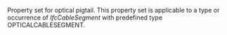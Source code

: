 Property set for optical pigtail. This property set is applicable to a type or occurrence of _IfcCableSegment_ with predefined type OPTICALCABLESEGMENT.
